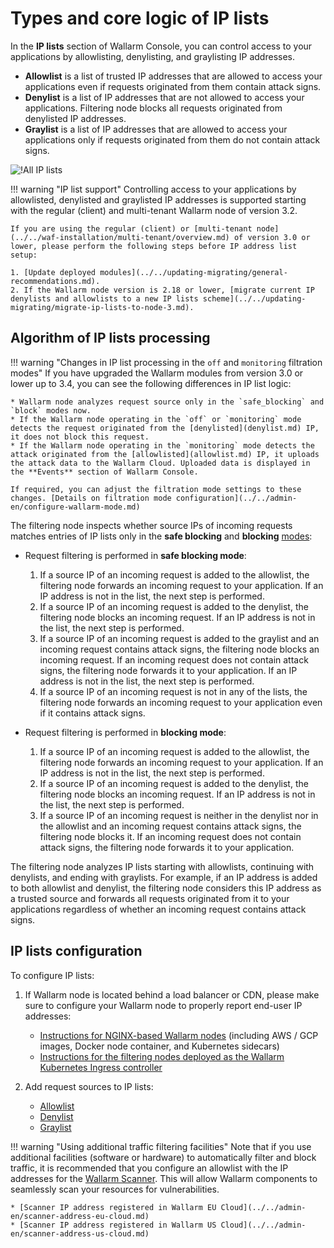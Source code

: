 # Types and core logic of IP lists

In the **IP lists** section of Wallarm Console, you can control access to your applications by allowlisting, denylisting, and graylisting IP addresses.

* **Allowlist** is a list of trusted IP addresses that are allowed to access your applications even if requests originated from them contain attack signs.
* **Denylist** is a list of IP addresses that are not allowed to access your applications. Filtering node blocks all requests originated from denylisted IP addresses.
* **Graylist** is a list of IP addresses that are allowed to access your applications only if requests originated from them do not contain attack signs.

![!All IP lists](../../images/user-guides/ip-lists/ip-lists-home-apps.png)

!!! warning "IP list support"
    Controlling access to your applications by allowlisted, denylisted and graylisted IP addresses is supported starting with the regular (client) and multi-tenant Wallarm node of version 3.2.
    
    If you are using the regular (client) or [multi-tenant node](../../waf-installation/multi-tenant/overview.md) of version 3.0 or lower, please perform the following steps before IP address list setup:

    1. [Update deployed modules](../../updating-migrating/general-recommendations.md).
    2. If the Wallarm node version is 2.18 or lower, [migrate current IP denylists and allowlists to a new IP lists scheme](../../updating-migrating/migrate-ip-lists-to-node-3.md).

## Algorithm of IP lists processing

!!! warning "Changes in IP list processing in the `off` and `monitoring` filtration modes"
    If you have upgraded the Wallarm modules from version 3.0 or lower up to 3.4, you can see the following differences in IP list logic:

    * Wallarm node analyzes request source only in the `safe_blocking` and `block` modes now.
    * If the Wallarm node operating in the `off` or `monitoring` mode detects the request originated from the [denylisted](denylist.md) IP, it does not block this request.
    * If the Wallarm node operating in the `monitoring` mode detects the attack originated from the [allowlisted](allowlist.md) IP, it uploads the attack data to the Wallarm Cloud. Uploaded data is displayed in the **Events** section of Wallarm Console.

    If required, you can adjust the filtration mode settings to these changes. [Details on filtration mode configuration](../../admin-en/configure-wallarm-mode.md)

The filtering node inspects whether source IPs of incoming requests matches entries of IP lists only in the **safe blocking** and **blocking** [modes](../../admin-en/configure-wallarm-mode.md):

* Request filtering is performed in **safe blocking mode**:

    1. If a source IP of an incoming request is added to the allowlist, the filtering node forwards an incoming request to your application. If an IP address is not in the list, the next step is performed.
    2. If a source IP of an incoming request is added to the denylist, the filtering node blocks an incoming request. If an IP address is not in the list, the next step is performed.
    3. If a source IP of an incoming request is added to the graylist and an incoming request contains attack signs, the filtering node blocks an incoming request. If an incoming request does not contain attack signs, the filtering node forwards it to your application. If an IP address is not in the list, the next step is performed.
    4. If a source IP of an incoming request is not in any of the lists, the filtering node forwards an incoming request to your application even if it contains attack signs.
* Request filtering is performed in **blocking mode**:

    1. If a source IP of an incoming request is added to the allowlist, the filtering node forwards an incoming request to your application. If an IP address is not in the list, the next step is performed.
    2. If a source IP of an incoming request is added to the denylist, the filtering node blocks an incoming request. If an IP address is not in the list, the next step is performed.
    3. If a source IP of an incoming request is neither in the denylist nor in the allowlist and an incoming request contains attack signs, the filtering node blocks it. If an incoming request does not contain attack signs, the filtering node forwards it to your application.

The filtering node analyzes IP lists starting with allowlists, continuing with denylists, and ending with graylists. For example, if an IP address is added to both allowlist and denylist, the filtering node considers this IP address as a trusted source and forwards all requests originated from it to your applications regardless of whether an incoming request contains attack signs.

## IP lists configuration

To configure IP lists:

1. If Wallarm node is located behind a load balancer or CDN, please make sure to configure your Wallarm node to properly report end-user IP addresses:

    * [Instructions for NGINX-based Wallarm nodes](../../admin-en/using-proxy-or-balancer-en.md) (including AWS / GCP images, Docker node container, and Kubernetes sidecars)
    * [Instructions for the filtering nodes deployed as the Wallarm Kubernetes Ingress controller](../../admin-en/configuration-guides/wallarm-ingress-controller/best-practices/report-public-user-ip.md)
2. Add request sources to IP lists:

    * [Allowlist](allowlist.md)
    * [Denylist](denylist.md)
    * [Graylist](graylist.md)

!!! warning "Using additional traffic filtering facilities"
    Note that if you use additional facilities (software or hardware) to automatically filter and block traffic, it is recommended that you configure an allowlist with the IP addresses for the [Wallarm Scanner](../../about-wallarm/detecting-vulnerabilities.md#vulnerability-scanner). This will allow Wallarm components to seamlessly scan your resources for vulnerabilities.

    * [Scanner IP address registered in Wallarm EU Cloud](../../admin-en/scanner-address-eu-cloud.md)
    * [Scanner IP address registered in Wallarm US Cloud](../../admin-en/scanner-address-us-cloud.md)
